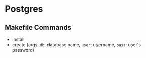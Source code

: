 # Postgres

## Makefile Commands

- install
- create (args: `db`: database name, `user`: username, `pass`: user's password)
